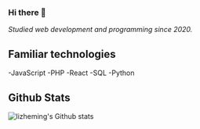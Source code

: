 ### Hi there 👋

*Studied web development and programming since 2020.*

## Familiar technologies
-JavaScript
-PHP
-React
-SQL
-Python

## Github Stats

![lizheming's Github stats](https://github-readme-stats.vercel.app/api?username=otdot&show_icons=true)


<!--
**otdot/otdot** is a ✨ _special_ ✨ repository because its `README.md` (this file) appears on your GitHub profile.

Here are some ideas to get you started:

- 🔭 I’m currently working on ...
- 🌱 I’m currently learning ...
- 👯 I’m looking to collaborate on ...
- 🤔 I’m looking for help with ...
- 💬 Ask me about ...
- 📫 How to reach me: ...
- 😄 Pronouns: ...
- ⚡ Fun fact: ...
-->
